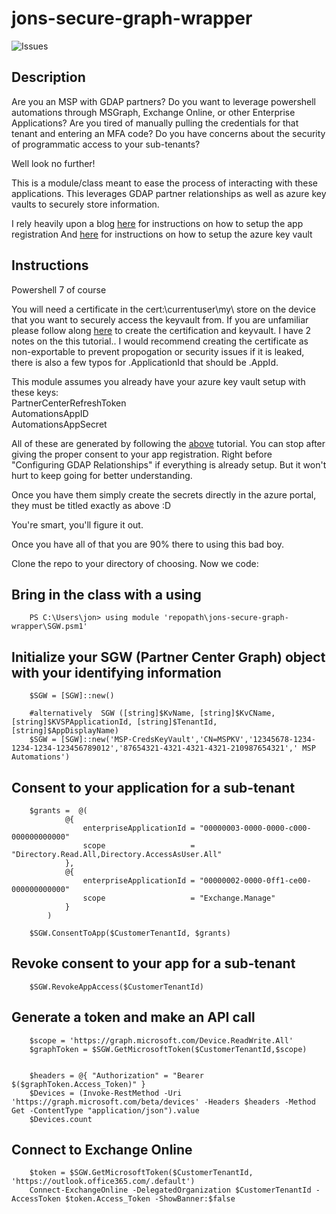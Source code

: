 # jons-secure-graph-wrapper

![Issues](https://img.shields.io/github/issues/jonc3tech/jons-secure-graph-wrapper)


## Description
Are you an MSP with GDAP partners? Do you want to leverage powershell automations through MSGraph, Exchange Online, or other Enterprise Applications? Are you tired of manually pulling the credentials for that tenant and entering an MFA code? Do you have concerns about the security of programmatic access to your sub-tenants?

Well look no further!

This is a module/class meant to ease the process of interacting with these applications. This leverages GDAP partner relationships as well as azure key vaults to securely store information.  

I rely heavily upon a blog [here](https://tminus365.com/my-automations-break-with-gdap-the-fix/) for instructions on how to setup the app registration
And [here](https://www.gavsto.com/msp-powershell-for-beginners-part-2-securely-store-credentials-passwords-api-keys-and-secrets/) for instructions on how to setup the azure key vault

## Instructions
Powershell 7 of course 

You will  need a certificate in the cert:\currentuser\my\ store on the device that you want to securely access the keyvault from. If you are unfamiliar please follow along [here](https://www.gavsto.com/msp-powershell-for-beginners-part-2-securely-store-credentials-passwords-api-keys-and-secrets/) to create the certification and keyvault. I have 2 notes on the this tutorial.. I would recommend creating the certificate as non-exportable to prevent propogation or security issues if it is leaked, there is also a few typos for .ApplicationId that should be .AppId.

This module assumes you already have your azure key vault setup with these keys:                                                        
    PartnerCenterRefreshToken                                                                                                         
    AutomationsAppID                                                                                                                                  
    AutomationsAppSecret                                                                                                                      

All of these are generated by following the [above](https://tminus365.com/my-automations-break-with-gdap-the-fix/) tutorial. You can stop after giving the proper consent to your app registration. Right before "Configuring GDAP Relationships" if everything is already setup. But it won't hurt to keep going for better understanding.

Once you have them simply create the secrets directly in the azure portal, they must be titled exactly as above :D


You're smart, you'll figure it out.

Once you have all of that you are 90% there to using this bad boy.

Clone the repo to your directory of choosing. Now we code:

## Bring in the class with a using
```
    PS C:\Users\jon> using module 'repopath\jons-secure-graph-wrapper\SGW.psm1'   
```
## Initialize your SGW (Partner Center Graph) object with your identifying information
```
    $SGW = [SGW]::new()

    #alternatively  SGW ([string]$KvName, [string]$KvCName, [string]$KVSPApplicationId, [string]$TenantId, [string]$AppDisplayName)
    $SGW = [SGW]::new('MSP-CredsKeyVault','CN=MSPKV','12345678-1234-1234-1234-123456789012','87654321-4321-4321-4321-210987654321',' MSP Automations')
```

## Consent to your application for a sub-tenant
```
    $grants =  @(
            @{
                enterpriseApplicationId = "00000003-0000-0000-c000-000000000000"
                scope                   = "Directory.Read.All,Directory.AccessAsUser.All"
            },
            @{
                enterpriseApplicationId = "00000002-0000-0ff1-ce00-000000000000"
                scope                   = "Exchange.Manage"
            }
        )

    $SGW.ConsentToApp($CustomerTenantId, $grants)
```

## Revoke consent to your app for a sub-tenant
```
    $SGW.RevokeAppAccess($CustomerTenantId)
```

## Generate a token and make an API call
```
    $scope = 'https://graph.microsoft.com/Device.ReadWrite.All'
    $graphToken = $SGW.GetMicrosoftToken($CustomerTenantId,$scope)


    $headers = @{ "Authorization" = "Bearer $($graphToken.Access_Token)" }
    $Devices = (Invoke-RestMethod -Uri 'https://graph.microsoft.com/beta/devices' -Headers $headers -Method Get -ContentType "application/json").value
    $Devices.count
```


## Connect to Exchange Online
```
    $token = $SGW.GetMicrosoftToken($CustomerTenantId, 'https://outlook.office365.com/.default')
    Connect-ExchangeOnline -DelegatedOrganization $CustomerTenantId -AccessToken $token.Access_Token -ShowBanner:$false
```


